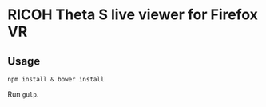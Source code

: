 # RICOH Theta S live viewer for Firefox VR

## Usage

```
npm install & bower install
```

Run `gulp`.
